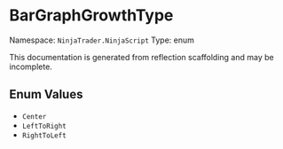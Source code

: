 # BarGraphGrowthType

Namespace: `NinjaTrader.NinjaScript`
Type: enum

This documentation is generated from reflection scaffolding and may be incomplete.

## Enum Values
- `Center`
- `LeftToRight`
- `RightToLeft`
